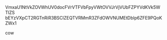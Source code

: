 VmxaU1NtVkZOVWhUV0docFVrVTFVbFpyVWtOVVJrVjVUbFZPYVdKVk5WTlZS
bEYzVXpCT2RGTnRiR3BSClZEQTVRMmR3ZFdOWVNUMEtDblp6ZFE9PQoKZWx1

cow